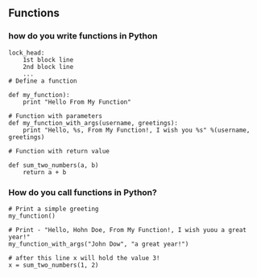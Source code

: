 ## Functions

### how do you write functions in Python
```
lock_head:
	1st block line
	2nd block line
	...
# Define a function

def my_function):
	print "Hello From My Function"

# Function with parameters
def my_function_with_args(username, greetings):
	print "Hello, %s, From My Function!, I wish you %s" %(username, greetings)

# Function with return value

def sum_two_numbers(a, b)
	return a + b

```
### How do you call functions in Python?
```
# Print a simple greeting
my_function()

# Print - "Hello, Hohn Doe, From My Function!, I wish yuou a great year!"
my_function_with_args("John Dow", "a great year!")

# after this line x will hold the value 3!
x = sum_two_numbers(1, 2)
```

